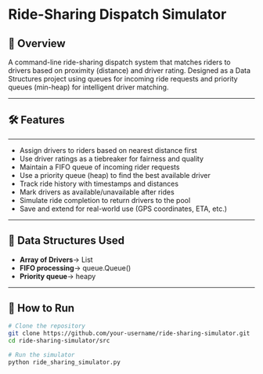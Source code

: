 
# Ride-Sharing Dispatch Simulator
## 📌 Overview

A command-line ride-sharing dispatch system that matches riders to drivers based on proximity (distance) and driver rating. Designed as a Data Structures project using queues for incoming ride requests and priority queues (min-heap) for intelligent driver matching.

---
## 🛠 Features
---
- Assign drivers to riders based on nearest distance first
- Use driver ratings as a tiebreaker for fairness and quality
- Maintain a FIFO queue of incoming rider requests
- Use a priority queue (heap) to find the best available driver
- Track ride history with timestamps and distances
- Mark drivers as available/unavailable after rides
- Simulate ride completion to return drivers to the pool
- Save and extend for real-world use (GPS coordinates, ETA, etc.)

---

## 📂 Data Structures Used
  - **Array of Drivers**-> List
  - **FIFO processing**-> queue.Queue()
  - **Priority queue**-> heapy

---

## 🚀 How to Run
```bash
# Clone the repository
git clone https://github.com/your-username/ride-sharing-simulator.git
cd ride-sharing-simulator/src

# Run the simulator
python ride_sharing_simulator.py
